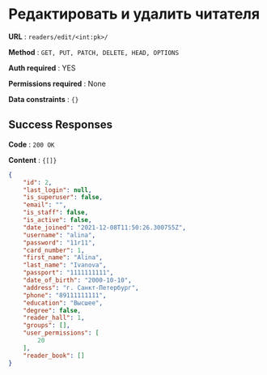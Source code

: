 # Редактировать и удалить читателя

**URL** : `readers/edit/<int:pk>/`

**Method** : `GET, PUT, PATCH, DELETE, HEAD, OPTIONS`

**Auth required** : YES

**Permissions required** : None

**Data constraints** : `{}`

## Success Responses

**Code** : `200 OK`

**Content** : `{[]}`

```json
{
    "id": 2,
    "last_login": null,
    "is_superuser": false,
    "email": "",
    "is_staff": false,
    "is_active": false,
    "date_joined": "2021-12-08T11:50:26.300755Z",
    "username": "alina",
    "password": "11r11",
    "card_number": 1,
    "first_name": "Alina",
    "last_name": "Ivanova",
    "passport": "1111111111",
    "date_of_birth": "2000-10-10",
    "address": "г. Санкт-Петербург",
    "phone": "89111111111",
    "education": "Высшее",
    "degree": false,
    "reader_hall": 1,
    "groups": [],
    "user_permissions": [
        20
    ],
    "reader_book": []
}
```